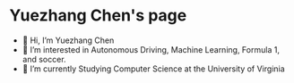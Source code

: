# Yuezhang Chen's page
- 👋 Hi, I’m Yuezhang Chen
- 👀 I’m interested in Autonomous Driving, Machine Learning, Formula 1, and soccer.
- 🌱 I’m currently Studying Computer Science at the University of Virginia

